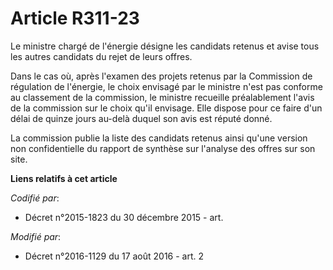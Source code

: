 # Article R311-23

Le ministre chargé de l'énergie désigne les candidats retenus et avise tous les autres candidats du rejet de leurs offres. 

Dans le cas où, après l'examen des projets retenus par la Commission de régulation de l'énergie, le choix envisagé par le
ministre n'est pas conforme au classement de la commission, le ministre recueille préalablement l'avis de la commission sur
le choix qu'il envisage. Elle dispose pour ce faire d'un délai de quinze jours au-delà duquel son avis est réputé donné. 

La commission publie la liste des candidats retenus ainsi qu'une version non confidentielle du rapport de synthèse sur
l'analyse des offres sur son site.

**Liens relatifs à cet article**

_Codifié par_:

  - Décret n°2015-1823 du 30 décembre 2015 - art.

_Modifié par_:

  - Décret n°2016-1129 du 17 août 2016 - art. 2
